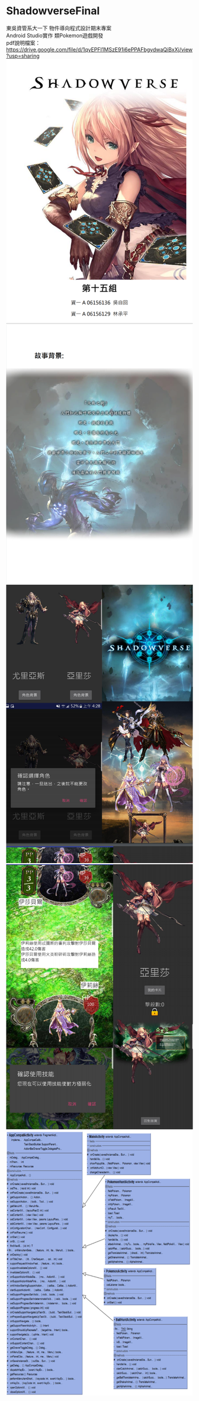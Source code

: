 # ShadowverseFinal
東吳資管系大一下 物件導向程式設計期末專案<br>
Android Studio實作 類Pokemon遊戲開發<br>
pdf說明檔案：
https://drive.google.com/file/d/1qyEPFI1MSzE91i6ePPAFbgydwaQiBxXj/view?usp=sharing
![pic](1.png)
![pic](2.png)
![pic](3.png)
![pic](4.png)
![pic](5.png)
